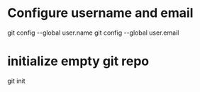 # Configure username and email
git config --global user.name <name>
git config --global user.email <email>

# initialize empty git repo
git init
  
  
